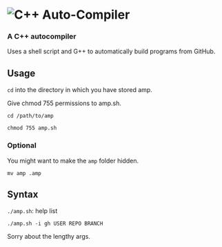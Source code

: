 # ![C++ Auto-Compiler](https://img.shields.io/badge/%20-amp-grey?logo=c%2B%2B&style=for-the-badge)
### A C++ autocompiler
Uses a shell script and G++ to automatically build programs from GitHub.

## Usage
`cd` into the directory in which you have stored amp.

Give chmod 755 permissions to amp.sh.

```console
cd /path/to/amp
```
```console
chmod 755 amp.sh
```
### Optional
You might want to make the `amp` folder hidden.
```console
mv amp .amp
```
## Syntax

`./amp.sh`: help list

`./amp.sh -i gh USER REPO BRANCH`

Sorry about the lengthy args.
